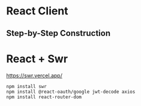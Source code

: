 # React Client
## Step-by-Step Construction

# React + Swr
https://swr.vercel.app/

~~~
npm install swr
npm install @react-oauth/google jwt-decode axios
npm install react-router-dom
~~~